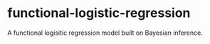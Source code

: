 # functional-logistic-regression
A functional logisitic regression model built on Bayesian inference.
